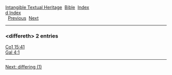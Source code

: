 [Intangible Textual Heritage](../../index)  [Bible](../index) 
[Index](index)   
[d Index](_d_)  
  [Previous](c03134)  [Next](c03136) 

------------------------------------------------------------------------

### &lt;differeth&gt; 2 entries

[Co1 15:41](../kjv/co1015.htm#041)  
[Gal 4:1](../kjv/gal004.htm#001)  

------------------------------------------------------------------------

[Next: differing (1)](c03136)
